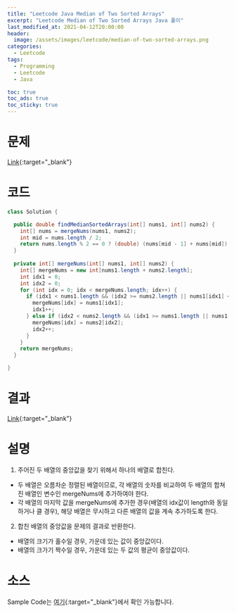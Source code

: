```yaml
---
title: "Leetcode Java Median of Two Sorted Arrays"
excerpt: "Leetcode Median of Two Sorted Arrays Java 풀이"
last_modified_at: 2021-04-12T20:00:00
header:
  image: /assets/images/leetcode/median-of-two-sorted-arrays.png
categories:
  - Leetcode
tags:
  - Programming
  - Leetcode
  - Java

toc: true
toc_ads: true
toc_sticky: true
---
```

# 문제
[Link](https://leetcode.com/problems/median-of-two-sorted-arrays/){:target="_blank"}

# 코드
```java
class Solution {

  public double findMedianSortedArrays(int[] nums1, int[] nums2) {
    int[] nums = mergeNums(nums1, nums2);
    int mid = nums.length / 2;
    return nums.length % 2 == 0 ? (double) (nums[mid - 1] + nums[mid]) / 2 : nums[mid];
  }
  
  private int[] mergeNums(int[] nums1, int[] nums2) {
    int[] mergeNums = new int[nums1.length + nums2.length];
    int idx1 = 0;
    int idx2 = 0;
    for (int idx = 0; idx < mergeNums.length; idx++) {
      if (idx1 < nums1.length && (idx2 >= nums2.length || nums1[idx1] <= nums2[idx2])) {
        mergeNums[idx] = nums1[idx1];
        idx1++;
      } else if (idx2 < nums2.length && (idx1 >= nums1.length || nums1[idx1] > nums2[idx2])) {
        mergeNums[idx] = nums2[idx2];
        idx2++;
      }
    }
    return mergeNums;
  }

}
```

# 결과
[Link](https://leetcode.com/submissions/detail/479212877/){:target="_blank"}

# 설명
1. 주어진 두 배열의 중앙값을 찾기 위해서 하나의 배열로 합친다.
  - 두 배열은 오름차순 정렬된 배열이므로, 각 배열의 숫자를 비교하여 두 배열의 합쳐진 배열인 변수인 mergeNums에 추가하여야 한다.
  - 각 배열의 마지막 값을 mergeNums에 추가한 경우(배열의 idx값이 length와 동일하거나 클 경우), 해당 배열은 무시하고 다른 배열의 값을 계속 추가하도록 한다.

2. 합친 배열의 중앙값을 문제의 결과로 반환한다.
  - 배열의 크기가 홀수일 경우, 가운데 있는 값이 중앙값이다.
  - 배열의 크가기 짝수일 경우, 가운데 있는 두 값의 평균이 중앙값이다.

# 소스
Sample Code는 [여기](https://github.com/GracefulSoul/leetcode/blob/master/src/main/java/gracefulsoul/problems/MedianOfTwoSortedArrays.java){:target="_blank"}에서 확인 가능합니다.